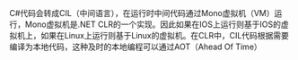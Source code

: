 C#代码会转成CIL（中间语言），在运行时中间代码通过Mono虚拟机（VM）运行，Mono虚拟机是.NET CLR的一个实现。因此如果在IOS上运行则基于IOS的虚拟机上，如果在Linux上运行则基于Linux的虚拟机。在CLR中，CIL代码根据需要编译为本地代码，这种及时的本地编程可以通过AOT（Ahead Of Time）
